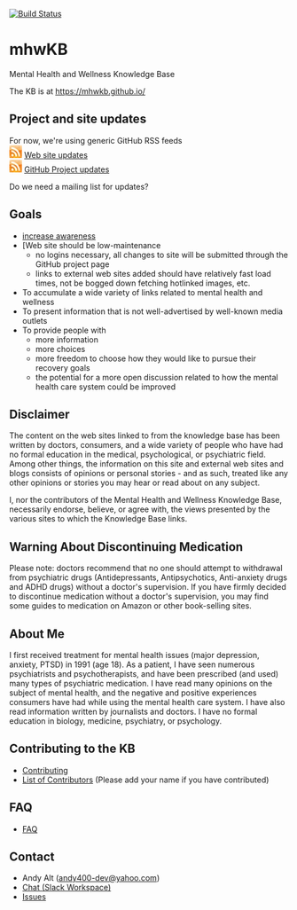 
[![Build Status](https://travis-ci.org/andy5995/mhwkb.svg?branch=master)](https://travis-ci.org/andy5995/mhwkb)

# mhwKB
Mental Health and Wellness Knowledge Base

The KB is at https://mhwkb.github.io/

## Project and site updates
For now, we're using generic GitHub RSS feeds<br />
  [![RSS](images/rss_23x23.jpeg)](https://github.com/mhwkb/mhwkb.github.io/commits/master.atom)
  [Web site updates](https://github.com/mhwkb/mhwkb.github.io/commits/master.atom)<br />
  [![RSS](images/rss_23x23.jpeg)](https://github.com/andy5995/mhwkb/commits/master.atom)
  [GitHub Project updates](https://github.com/andy5995/mhwkb/commits/master.atom)

Do we need a mailing list for updates?

## Goals
* [increase awareness](http://www.ohchr.org/EN/NewsEvents/Pages/DisplayNews.aspx?NewsID=21689&LangID=E)
* [Web site should be low-maintenance
  * no logins necessary, all changes to site will be submitted through the
  GitHub project page
  * links to external web sites added should have relatively fast load times,
  not be bogged down fetching hotlinked images, etc.
* To accumulate a wide variety of links related to mental health and wellness
* To present information that is not well-advertised by well-known media outlets
* To provide people with
  * more information
  * more choices
  * more freedom to choose how they would like to pursue their recovery goals
  * the potential for a more open discussion related to how the mental health
  care system could be improved

## Disclaimer
The content on the web sites linked to from the knowledge base has been
written by doctors, consumers, and a wide variety of people who have had
no formal education in the medical, psychological, or psychiatric field.
Among other things, the information on this site and external web sites and
blogs consists of opinions or personal stories - and as such, treated like any
other opinions or stories you may hear or read about on any subject.

I, nor the contributors of the Mental Health and Wellness Knowledge Base,
necessarily endorse, believe, or agree with, the views presented by the various
sites to which the Knowledge Base links.

## Warning About Discontinuing Medication
Please note: doctors recommend that no one should attempt to withdrawal
from psychiatric drugs (Antidepressants, Antipsychotics, Anti-anxiety drugs
and ADHD drugs) without a doctor's supervision. If you have firmly decided to
discontinue medication without a doctor's supervision, you may find some guides
to medication on Amazon or other book-selling sites.

## About Me
I first received treatment for mental health issues (major depression, anxiety,
PTSD) in 1991 (age 18). As a patient, I have seen numerous psychiatrists and
psychotherapists, and have been prescribed (and used) many types of psychiatric
medication. I have read many opinions on the subject of mental health, and the
negative and positive experiences consumers have had while using the mental
health care system. I have also read information written by journalists and
doctors. I have no formal education in biology, medicine, psychiatry, or
psychology.

## Contributing to the KB
* [Contributing](CONTRIBUTING.md)
* [List of Contributors](CONTRIBUTORS.md) (Please add your name if you
have contributed)

## FAQ
* [FAQ](FAQ.md)

## Contact
* Andy Alt (andy400-dev@yahoo.com)
* [Chat (Slack Workspace)](https://join.slack.com/t/mhwkb/shared_invite/enQtMjU3MjcwMTk4NjYzLTA0ZDc2YjAwMDJiNTU1YTBmYTViNmQ5MTdjOTk2MDA2MDMyMzNiYjU4ZWIzMTZlNmU4ZjFhNDg1MjQ5OGQyMjI)
* [Issues](https://github.com/andy5995/mhwkb/issues)
